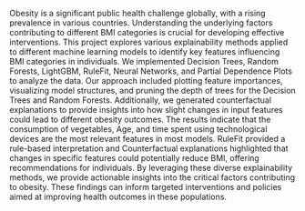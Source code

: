 Obesity is a significant public health challenge globally, with a
rising prevalence in various countries. Understanding the underlying
factors contributing to different BMI categories is crucial for
developing effective interventions. This project explores various explainability
methods applied to different machine learning models
to identify key features influencing BMI categories in individuals.
We implemented Decision Trees, Random Forests, LightGBM,
RuleFit, Neural Networks, and Partial Dependence Plots to analyze
the data. Our approach included plotting feature importances, visualizing
model structures, and pruning the depth of trees for the
Decision Trees and Random Forests. Additionally, we generated
counterfactual explanations to provide insights into how slight
changes in input features could lead to different obesity outcomes.
The results indicate that the consumption of vegetables, Age,
and time spent using technological devices are the most relevant
features in most models. RuleFit provided a rule-based interpretation
and Counterfactual explanations highlighted that changes in
specific features could potentially reduce BMI, offering recommendations
for individuals.
By leveraging these diverse explainability methods, we provide
actionable insights into the critical factors contributing to obesity.
These findings can inform targeted interventions and policies aimed
at improving health outcomes in these populations.
